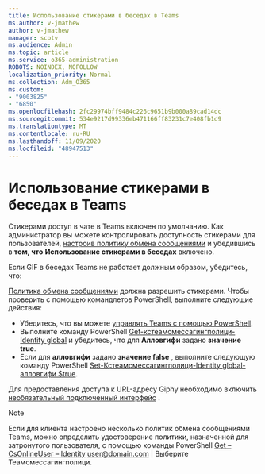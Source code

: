 ```yaml
---
title: Использование стикерами в беседах в Teams
ms.author: v-jmathew
author: v-jmathew
manager: scotv
ms.audience: Admin
ms.topic: article
ms.service: o365-administration
ROBOTS: NOINDEX, NOFOLLOW
localization_priority: Normal
ms.collection: Adm_O365
ms.custom:
- "9003825"
- "6850"
ms.openlocfilehash: 2fc29974bff9484c226c9651b9b000a89cad14dc
ms.sourcegitcommit: 534e9217d99336eb471166ff83231c7e408fb1d9
ms.translationtype: MT
ms.contentlocale: ru-RU
ms.lasthandoff: 11/09/2020
ms.locfileid: "48947513"
---
```

# <a name="using-giphys-in-teams-conversations"></a>Использование стикерами в беседах в Teams

Стикерами доступ в чате в Teams включен по умолчанию. Как администратор вы можете контролировать доступность стикерами для пользователей, [настроив политику обмена сообщениями](https://docs.microsoft.com/microsoftteams/messaging-policies-in-teams#messaging-policy-settings) и убедившись в **том, что** **Использование стикерами в беседах** включено.

Если GIF в беседах Teams не работает должным образом, убедитесь, что:

[Политика обмена сообщениями](https://docs.microsoft.com/microsoftteams/messaging-policies-in-teams) должна разрешить стикерами. Чтобы проверить с помощью командлетов PowerShell, выполните следующие действия:

- Убедитесь, что вы можете [управлять Teams с помощью PowerShell](https://docs.microsoft.com/microsoftteams/teams-powershell-overview?view=o365-worldwide#manage-teams-with-powershell).
- Выполните команду PowerShell [Get-кстеамсмессагингполици-Identity global](https://docs.microsoft.com/powershell/module/skype/get-csteamsmessagingpolicy?view=skype-ps) и убедитесь, что для **Алловгифи** задано **значение true**.
- Если для **алловгифи** задано **значение false** , выполните следующую команду PowerShell [Set-Кстеамсмессагингполици-Identity global-алловгифи $true](https://docs.microsoft.com/powershell/module/skype/set-csteamsmessagingpolicy?view=skype-ps).

Для предоставления доступа к URL-адресу Giphy необходимо включить [необязательный подключенный интерфейс](https://docs.microsoft.com/deployoffice/privacy/optional-connected-experiences) .

> [!NOTE]
> Если для клиента настроено несколько политик обмена сообщениями Teams, можно определить удостоверение политики, назначенной для затронутого пользователя, с помощью команды PowerShell [Get – CsOnlineUser – Identity](https://docs.microsoft.com/powershell/module/skype/get-csonlineuser?view=skype-ps) <user@domain.com> | Выберите Теамсмессагингполици.
